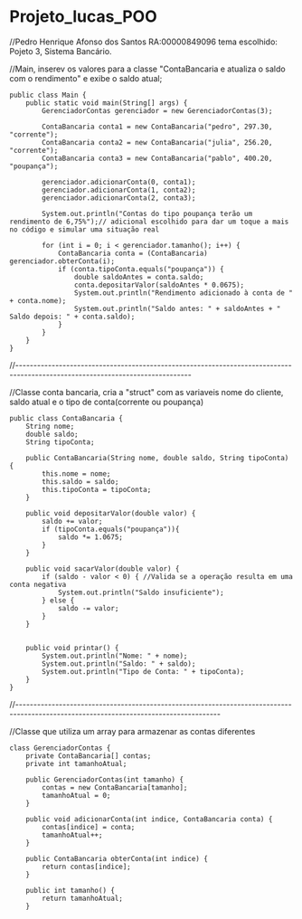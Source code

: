 # Projeto_lucas_POO
//Pedro Henrique Afonso dos Santos RA:00000849096
tema escolhido:
Pojeto 3, Sistema Bancário.

//Main, inserev os valores para a classe "ContaBancaria e atualiza o saldo com o rendimento" e exibe o saldo atual;

    public class Main {
        public static void main(String[] args) {
            GerenciadorContas gerenciador = new GerenciadorContas(3);
    
            ContaBancaria conta1 = new ContaBancaria("pedro", 297.30, "corrente");
            ContaBancaria conta2 = new ContaBancaria("julia", 256.20, "corrente");
            ContaBancaria conta3 = new ContaBancaria("pablo", 400.20, "poupança");
    
            gerenciador.adicionarConta(0, conta1);
            gerenciador.adicionarConta(1, conta2);
            gerenciador.adicionarConta(2, conta3);
    
            System.out.println("Contas do tipo poupança terão um rendimento de 6,75%");// adicional escolhido para dar um toque a mais no código e simular uma situação real
    
            for (int i = 0; i < gerenciador.tamanho(); i++) {
                ContaBancaria conta = (ContaBancaria) gerenciador.obterConta(i);
                if (conta.tipoConta.equals("poupança")) {
                    double saldoAntes = conta.saldo;
                    conta.depositarValor(saldoAntes * 0.0675); 
                    System.out.println("Rendimento adicionado à conta de " + conta.nome);
                    System.out.println("Saldo antes: " + saldoAntes + " Saldo depois: " + conta.saldo);
                }
            }
        }
    }
//------------------------------------------------------------------------------------------------------------------------------

//Classe conta bancaria, cria a "struct" com as variaveis nome do cliente, saldo atual e o tipo de conta(corrente ou poupança)

    public class ContaBancaria {
        String nome;
        double saldo;
        String tipoConta;
    
        public ContaBancaria(String nome, double saldo, String tipoConta) {
            this.nome = nome;
            this.saldo = saldo;
            this.tipoConta = tipoConta;
        }
    
        public void depositarValor(double valor) {
            saldo += valor;
            if (tipoConta.equals("poupança")){
                saldo *= 1.0675;
            }
        }
    
        public void sacarValor(double valor) {
            if (saldo - valor < 0) { //Valida se a operação resulta em uma conta negativa
                System.out.println("Saldo insuficiente");
            } else {
                saldo -= valor;
            }
        }
        
    
        public void printar() {
            System.out.println("Nome: " + nome);
            System.out.println("Saldo: " + saldo);
            System.out.println("Tipo de Conta: " + tipoConta);
        }
    }
//--------------------------------------------------------------------------------------------------------------------------------------

//Classe que utiliza um array para armazenar as contas diferentes

    class GerenciadorContas {
        private ContaBancaria[] contas;
        private int tamanhoAtual;
    
        public GerenciadorContas(int tamanho) {
            contas = new ContaBancaria[tamanho];
            tamanhoAtual = 0;
        }
    
        public void adicionarConta(int indice, ContaBancaria conta) {
            contas[indice] = conta;
            tamanhoAtual++;
        }
    
        public ContaBancaria obterConta(int indice) {
            return contas[indice];
        }
    
        public int tamanho() {
            return tamanhoAtual;
        }

